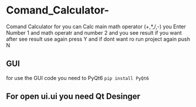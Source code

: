 # Comand_Calculator-
Comand Calculator for you can Calc main math operator (+,*,/,-) you Enter Number 1 and math operatr and number 2 and you see result if you want after see result use again press Y and if dont want ro run project again push N  

## GUI 
for use the GUI code you need to PyQt6 
``` pip install PyQt6 ```

## For open ui.ui you need Qt Desinger 
